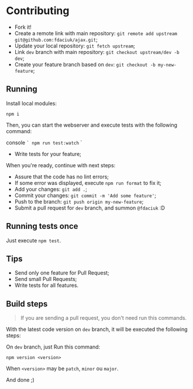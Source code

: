 # Contributing

- Fork it!
- Create a remote link with main repository: `git remote add upstream git@github.com:fdaciuk/ajax.git`;
- Update your local repository: `git fetch upstream`;
- Link `dev` branch with main repository: `git checkout upstream/dev -b dev`;
- Create your feature branch based on `dev`: `git checkout -b my-new-feature`;

## Running

Install local modules:

```console
npm i
```

Then, you can start the webserver and execute tests with the following command:

console `` `
npm run test:watch
`` `

- Write tests for your feature;

When you're ready, continue with next steps:

- Assure that the code has no lint errors;
- If some error was displayed, execute `npm run format` to fix it;
- Add your changes: `git add .`;
- Commit your changes: `git commit -m 'Add some feature'`;
- Push to the branch: `git push origin my-new-feature`;
- Submit a pull request for `dev` branch, and summon `@fdaciuk` :D

## Running tests once

Just execute `npm test`.

## Tips

- Send only one feature for Pull Request;
- Send small Pull Requests;
- Write tests for all features.

## Build steps

> If you are sending a pull request, you don't need run this commands.

With the latest code version on `dev` branch, it will be executed the following steps:

On `dev` branch, just Run this command:

```console
npm version <version>
```

When `<version>` may be `patch`, `minor` ou `major`.

And done ;)
